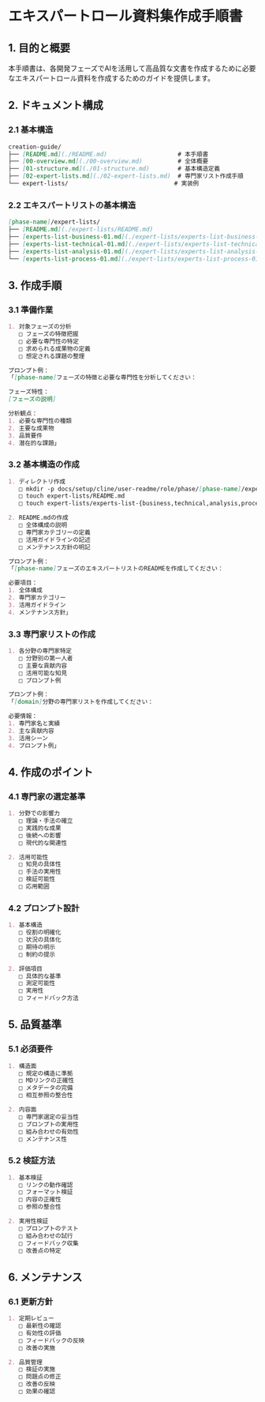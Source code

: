 # エキスパートロール資料集作成手順書

## 1. 目的と概要
本手順書は、各開発フェーズでAIを活用して高品質な文書を作成するために必要なエキスパートロール資料を作成するためのガイドを提供します。

## 2. ドキュメント構成

### 2.1 基本構造
```markdown
creation-guide/
├── [README.md](./README.md)                    # 本手順書
├── [00-overview.md](./00-overview.md)          # 全体概要
├── [01-structure.md](./01-structure.md)        # 基本構造定義
├── [02-expert-lists.md](./02-expert-lists.md)  # 専門家リスト作成手順
└── expert-lists/                              # 実装例
```

### 2.2 エキスパートリストの基本構造
```markdown
[phase-name]/expert-lists/
├── [README.md](./expert-lists/README.md)
├── [experts-list-business-01.md](./expert-lists/experts-list-business-01.md)
├── [experts-list-technical-01.md](./expert-lists/experts-list-technical-01.md)
├── [experts-list-analysis-01.md](./expert-lists/experts-list-analysis-01.md)
└── [experts-list-process-01.md](./expert-lists/experts-list-process-01.md)
```

## 3. 作成手順

### 3.1 準備作業
```markdown
1. 対象フェーズの分析
   □ フェーズの特徴把握
   □ 必要な専門性の特定
   □ 求められる成果物の定義
   □ 想定される課題の整理

プロンプト例：
「[phase-name]フェーズの特徴と必要な専門性を分析してください：

フェーズ特性：
[フェーズの説明]

分析観点：
1. 必要な専門性の種類
2. 主要な成果物
3. 品質要件
4. 潜在的な課題」
```

### 3.2 基本構造の作成
```markdown
1. ディレクトリ作成
   □ mkdir -p docs/setup/cline/user-readme/role/phase/[phase-name]/expert-lists
   □ touch expert-lists/README.md
   □ touch expert-lists/experts-list-{business,technical,analysis,process}-*.md

2. README.mdの作成
   □ 全体構成の説明
   □ 専門家カテゴリーの定義
   □ 活用ガイドラインの記述
   □ メンテナンス方針の明記

プロンプト例：
「[phase-name]フェーズのエキスパートリストのREADMEを作成してください：

必要項目：
1. 全体構成
2. 専門家カテゴリー
3. 活用ガイドライン
4. メンテナンス方針」
```

### 3.3 専門家リストの作成
```markdown
1. 各分野の専門家特定
   □ 分野別の第一人者
   □ 主要な貢献内容
   □ 活用可能な知見
   □ プロンプト例

プロンプト例：
「[domain]分野の専門家リストを作成してください：

必要情報：
1. 専門家名と実績
2. 主な貢献内容
3. 活用シーン
4. プロンプト例」
```

## 4. 作成のポイント

### 4.1 専門家の選定基準
```markdown
1. 分野での影響力
   □ 理論・手法の確立
   □ 実践的な成果
   □ 後続への影響
   □ 現代的な関連性

2. 活用可能性
   □ 知見の具体性
   □ 手法の実用性
   □ 検証可能性
   □ 応用範囲
```

### 4.2 プロンプト設計
```markdown
1. 基本構造
   □ 役割の明確化
   □ 状況の具体化
   □ 期待の明示
   □ 制約の提示

2. 評価項目
   □ 具体的な基準
   □ 測定可能性
   □ 実用性
   □ フィードバック方法
```

## 5. 品質基準

### 5.1 必須要件
```markdown
1. 構造面
   □ 規定の構造に準拠
   □ MDリンクの正確性
   □ メタデータの完備
   □ 相互参照の整合性

2. 内容面
   □ 専門家選定の妥当性
   □ プロンプトの実用性
   □ 組み合わせの有効性
   □ メンテナンス性
```

### 5.2 検証方法
```markdown
1. 基本検証
   □ リンクの動作確認
   □ フォーマット検証
   □ 内容の正確性
   □ 参照の整合性

2. 実用性検証
   □ プロンプトのテスト
   □ 組み合わせの試行
   □ フィードバック収集
   □ 改善点の特定
```

## 6. メンテナンス

### 6.1 更新方針
```markdown
1. 定期レビュー
   □ 最新性の確認
   □ 有効性の評価
   □ フィードバックの反映
   □ 改善の実施

2. 品質管理
   □ 検証の実施
   □ 問題点の修正
   □ 改善の反映
   □ 効果の確認